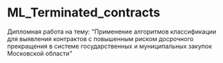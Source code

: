 # ML_Terminated_contracts
Дипломная работа на тему: "Применение алгоритмов классификации для выявления контрактов с повышенным риском досрочного прекращения в системе государственных и муниципальных закупок Московской области"
